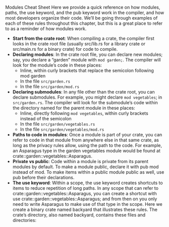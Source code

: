 Modules Cheat Sheet
Here we provide a quick reference on how modules, paths, the use keyword, and the pub keyword work in the compiler, and how most developers organize their code. We’ll be going through examples of each of these rules throughout this chapter, but this is a great place to refer to as a reminder of how modules work.

- **Start from the crate root**: When compiling a crate, the compiler first looks in the crate root file (usually src/lib.rs for a library crate or src/main.rs for a binary crate) for code to compile.
- **Declaring modules**: In the crate root file, you can declare new modules; say, you declare a “garden” module with `mod garden;`. The compiler will look for the module’s code in these places:
  - Inline, within curly brackets that replace the semicolon following mod garden
  - In the file `src/garden.rs`
  - In the file `src/garden/mod.rs`
- **Declaring submodules**: In any file other than the crate root, you can declare submodules. For example, you might declare `mod vegetables`; in `src/garden.rs`. The compiler will look for the submodule’s code within the directory named for the parent module in these places:
  - Inline, directly following `mod vegetables`, within curly brackets instead of the semicolon
  - In the file `src/garden/vegetables.rs`
  - In the file `src/garden/vegetables/mod.rs`
- **Paths to code in modules**: Once a module is part of your crate, you can refer to code in that module from anywhere else in that same crate, as long as the privacy rules allow, using the path to the code. For example, an Asparagus type in the garden vegetables module would be found at crate::garden::vegetables::Asparagus.
- **Private vs public**: Code within a module is private from its parent modules by default. To make a module public, declare it with pub mod instead of mod. To make items within a public module public as well, use pub before their declarations.
- **The use keyword**: Within a scope, the use keyword creates shortcuts to items to reduce repetition of long paths. In any scope that can refer to crate::garden::vegetables::Asparagus, you can create a shortcut with use crate::garden::vegetables::Asparagus; and from then on you only need to write Asparagus to make use of that type in the scope.
Here we create a binary crate named backyard that illustrates these rules. The crate’s directory, also named backyard, contains these files and directories: